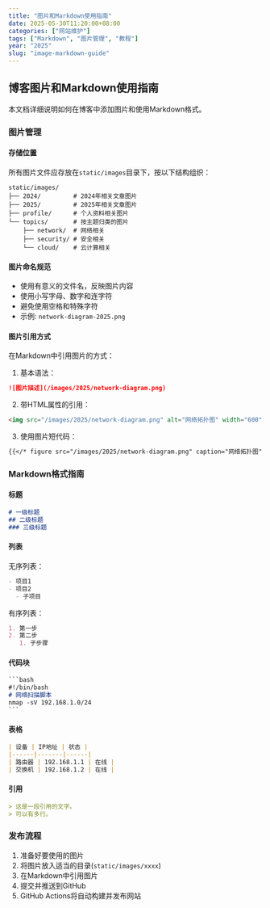 ```yaml
---
title: "图片和Markdown使用指南"
date: 2025-05-30T11:20:00+08:00
categories: ["网站维护"]
tags: ["Markdown", "图片管理", "教程"]
year: "2025"
slug: "image-markdown-guide"
---
```


## 博客图片和Markdown使用指南

本文档详细说明如何在博客中添加图片和使用Markdown格式。

### 图片管理

#### 存储位置

所有图片文件应存放在`static/images`目录下，按以下结构组织：

```
static/images/
├── 2024/         # 2024年相关文章图片
├── 2025/         # 2025年相关文章图片  
├── profile/      # 个人资料相关图片
└── topics/       # 按主题归类的图片
    ├── network/  # 网络相关
    ├── security/ # 安全相关
    └── cloud/    # 云计算相关
```

#### 图片命名规范

- 使用有意义的文件名，反映图片内容
- 使用小写字母、数字和连字符
- 避免使用空格和特殊字符
- 示例: `network-diagram-2025.png`

#### 图片引用方式

在Markdown中引用图片的方式：

1. 基本语法：
```markdown
![图片描述](/images/2025/network-diagram.png)
```

2. 带HTML属性的引用：
```markdown
<img src="/images/2025/network-diagram.png" alt="网络拓扑图" width="600" />
```

3. 使用图片短代码：
```markdown
{{</* figure src="/images/2025/network-diagram.png" caption="网络拓扑图" */>}}
```

### Markdown格式指南

#### 标题

```markdown
# 一级标题
## 二级标题
### 三级标题
```

#### 列表

无序列表：
```markdown
- 项目1
- 项目2
  - 子项目
```

有序列表：
```markdown
1. 第一步
2. 第二步
   1. 子步骤
```

#### 代码块

```markdown
​```bash
#!/bin/bash
# 网络扫描脚本
nmap -sV 192.168.1.0/24
​```
```

#### 表格

```markdown
| 设备 | IP地址 | 状态 |
|------|-------|------|
| 路由器 | 192.168.1.1 | 在线 |
| 交换机 | 192.168.1.2 | 在线 |
```

#### 引用

```markdown
> 这是一段引用的文字。
> 可以有多行。
```

### 发布流程

1. 准备好要使用的图片
2. 将图片放入适当的目录(`static/images/xxxx`)
3. 在Markdown中引用图片
4. 提交并推送到GitHub
5. GitHub Actions将自动构建并发布网站 